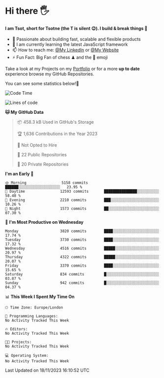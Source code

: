 # Hi there :raised_hand_with_fingers_splayed:
#### I am Tsot, short for Tsotne (the T is silent :wink:). I build & break things :space_invader:
- :telescope: Passionate about building fast, scalable and flexible products
- :seedling: I am currently learning the latest JavaScript framework 
- :mailbox: How to reach me: [@My LinkedIn](https://www.linkedin.com/in/tsotne-gvadzabia/) or [@My Website](https://tsotne.co.uk/contact)
- :zap: Fun Fact: Big Fan of chess ♟ and the 👾 emoji

Take a look at my Projects on my [Portfolio](https://tsotne.co.uk/) or for a more **up to date** experience browse my GitHub Repositories.

You can see some statistics below!:space_invader:
<!--START_SECTION:waka-->
![Code Time](http://img.shields.io/badge/Code%20Time-761%20hrs%202%20mins-blue)

![Lines of code](https://img.shields.io/badge/From%20Hello%20World%20I%27ve%20Written-8.5%20million%20lines%20of%20code-blue)

**🐱 My GitHub Data** 

> 📦 458.3 kB Used in GitHub's Storage 
 > 
> 🏆 1,636 Contributions in the Year 2023
 > 
> 🚫 Not Opted to Hire
 > 
> 📜 22 Public Repositories 
 > 
> 🔑 20 Private Repositories 
 > 
**I'm an Early 🐤** 

```text
🌞 Morning                5158 commits        ██████░░░░░░░░░░░░░░░░░░░   23.95 % 
🌆 Daytime                12593 commits       ███████████████░░░░░░░░░░   58.48 % 
🌃 Evening                2210 commits        ███░░░░░░░░░░░░░░░░░░░░░░   10.26 % 
🌙 Night                  1573 commits        ██░░░░░░░░░░░░░░░░░░░░░░░   07.30 % 
```
📅 **I'm Most Productive on Wednesday** 

```text
Monday                   3820 commits        ████░░░░░░░░░░░░░░░░░░░░░   17.74 % 
Tuesday                  3730 commits        ████░░░░░░░░░░░░░░░░░░░░░   17.32 % 
Wednesday                4516 commits        █████░░░░░░░░░░░░░░░░░░░░   20.97 % 
Thursday                 4322 commits        █████░░░░░░░░░░░░░░░░░░░░   20.07 % 
Friday                   3370 commits        ████░░░░░░░░░░░░░░░░░░░░░   15.65 % 
Saturday                 834 commits         █░░░░░░░░░░░░░░░░░░░░░░░░   03.87 % 
Sunday                   942 commits         █░░░░░░░░░░░░░░░░░░░░░░░░   04.37 % 
```


📊 **This Week I Spent My Time On** 

```text
🕑︎ Time Zone: Europe/London

💬 Programming Languages: 
No Activity Tracked This Week

🔥 Editors: 
No Activity Tracked This Week

🐱‍💻 Projects: 
No Activity Tracked This Week

💻 Operating System: 
No Activity Tracked This Week
```


 Last Updated on 18/11/2023 16:10:52 UTC
<!--END_SECTION:waka-->
